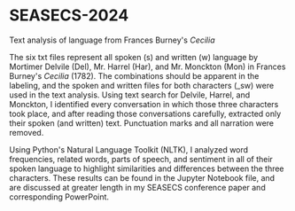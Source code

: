 # SEASECS-2024
Text analysis of language from Frances Burney's <i>Cecilia</i>

The six txt files represent all spoken (s) and written (w) language by Mortimer Delvile (Del), Mr. Harrel (Har), and Mr. Monckton (Mon) in Frances Burney's _Cecilia_ (1782).  The combinations should be apparent in the labeling, and the spoken and written files for both characters (_sw) were used in the text analysis.  Using text search for Delvile, Harrel, and Monckton, I identified every conversation in which those three characters took place, and after reading those conversations carefully, extracted only their spoken (and written) text.  Punctuation marks and all narration were removed.

Using Python's Natural Language Toolkit (NLTK), I analyzed word frequencies, related words, parts of speech, and sentiment in all of their spoken language to highlight similarities and differences between the three characters.  These results can be found in the Jupyter Notebook file, and are discussed at greater length in my SEASECS conference paper and corresponding PowerPoint.



